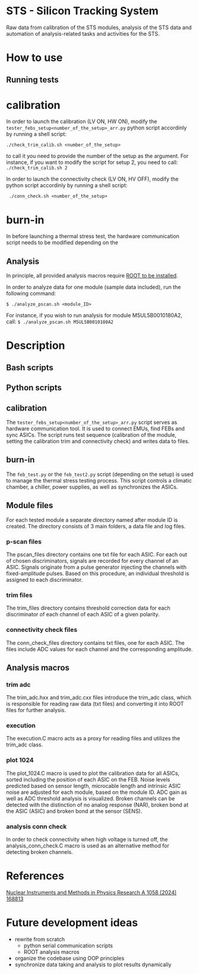 # STS - Silicon Tracking System
Raw data from calibration of the STS modules, analysis of the STS data and automation of analysis-related tasks and activities for the STS.
# How to use
## Running tests 
# calibration
In order to launch the calibration (LV ON, HW ON), modify the `tester_febs_setup<number_of_the_setup>_arr.py` python script accordinly by running a shell script:
```
./check_trim_calib.sh <number_of_the_setup>
```
to call it you need to provide the number of the setup as the argument. For instance, if you want to modify the script for setup 2, you need to call:
`` ./check_trim_calib.sh 2
``


In order to launch the connectivity check (LV ON, HV OFF), modify the python script accordinly by running a shell script:
```
 ./conn_check.sh <number_of_the_setup>
```
# burn-in
In before launching a thermal stress test, the hardware communication script needs to be modified depending on the 
## Analysis
In principle, all provided analysis macros require [ROOT to be installed](https://root.cern/install/).

In order to analyze data for one module (sample data included), run the following command:
```
$ ./analyze_pscan.sh <module_ID>
```
For instance, if you wish to run analysis for module M5UL5B0010180A2, call:
``
$ ./analyze_pscan.sh M5UL5B0010180A2
``
# Description
## Bash scripts
## Python scripts
## calibration
The `tester_febs_setup<number_of_the_setup>_arr.py` script serves as hardware communication tool. It is used to connect EMUs, find FEBs and sync ASICs. The script runs test sequence (calibration of the module, setting the calibration trim and connectivity check) and writes data to files. 
## burn-in
The `feb_test.py` or the `feb_test2.py` script (depending on the setup) is used to manage the thermal stress testing process. This script controls a climatic chamber, a chiller, power supplies, as well as synchronizes the ASICs. 
## Module files
For each tested module a separate directory named after module ID is created. The directory consists of 3 main folders, a data file and log files. 
### p-scan files
The pscan_files directory contains one txt file for each ASIC. For each out of chosen discriminators, signals are recorded for every channel of an ASIC. Signals originate from a pulse generator injecting the channels with fixed-amplitude pulses. Based on this procedure, an individual threshold is assigned to each discriminator.
### trim files
The trim_files directory contains threshold correction data for each discriminator of each channel of each ASIC of a given polarity.
### connectivity check files
The conn_check_files directory contains txt files, one for each ASIC. The files include ADC values for each channel and the corresponding amplitude. 
## Analysis macros
### trim adc
The trim_adc.hxx and trim_adc.cxx files introduce the trim_adc class, which is responsible for reading raw data (txt files) and converting it into ROOT files for further analysis.
### execution
The execution.C macro acts as a proxy for reading files and utilizes the trim_adc class.
### plot 1024
The plot_1024.C macro is used to plot the calibration data for all ASICs, sorted including the position of each ASIC on the FEB. Noise levels predicted based on sensor length, microcable length and intrinsic ASIC noise are adjusted for each module, based on the module ID. ADC gain as well as ADC threshold analysis is visualized. Broken channels can be detected with the distinction of no analog response (NAR), broken bond at the ASIC (ASIC) and broken bond at the sensor (SENS).
### analysis conn check
In order to check connectivity when high voltage is turned off, the analysis_conn_check.C macro is used as an alternative method for detecting broken channels.
# References 
[Nuclear Instruments and Methods in Physics Research A 1058 (2024) 168813](https://doi.org/10.1016/j.nima.2023.168813)
# Future development ideas
* rewrite from scratch
  + python serial communication scripts 
  + ROOT analysis macros
* organize the codebase using OOP principles
* synchronize data taking and analysis to plot results dynamically
